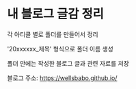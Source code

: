 # 내 블로그 글감 정리

각 아티클 별로 폴더를 만들어서 정리

'20xxxxxx_제목' 형식으로 폴더 이름 생성

 폴더 안에는 작성한 블로그 글과 관련 자료를 저장

 블로그 주소: https://wellsbabo.github.io/

